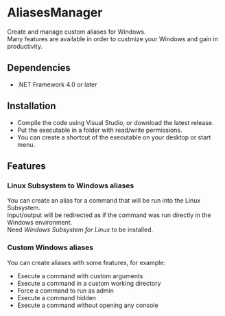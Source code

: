 # AliasesManager

Create and manage custom aliases for Windows.  
Many features are available in order to custmize your Windows and gain in productivity.

## Dependencies

 - .NET Framework 4.0 or later

## Installation

 - Compile the code using Visual Studio, or download the latest release.
 - Put the executable in a folder with read/write permissions.
 - You can create a shortcut of the executable on your desktop or start menu. 

## Features

### Linux Subsystem to Windows aliases

You can create an alias for a command that will be run into the Linux Subsystem.  
Input/output will be redirected as if the command was run directly in the Windows environment.  
Need *Windows Subsystem for Linux* to be installed.

### Custom Windows aliases

You can create aliases with some features, for example:
 - Execute a command with custom arguments
 - Execute a command in a custom working directory
 - Force a command to run as admin
 - Execute a command hidden
 - Execute a command without opening any console

